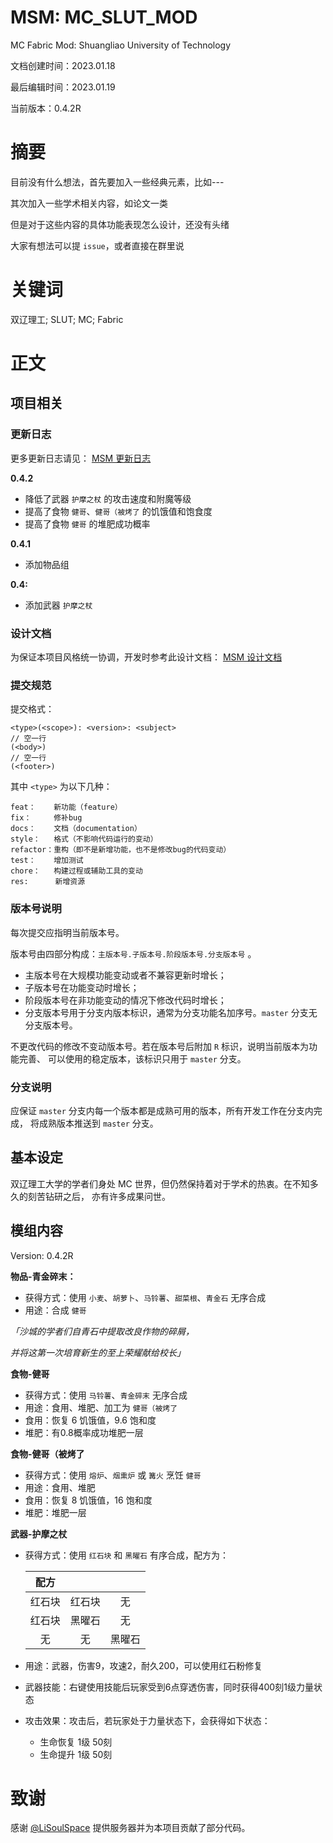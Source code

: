 # MSM: MC_SLUT_MOD
MC Fabric Mod: Shuangliao University of Technology

文档创建时间：2023.01.18

最后编辑时间：2023.01.19

当前版本：0.4.2R

# 摘要
目前没有什么想法，首先要加入一些经典元素，比如---

其次加入一些学术相关内容，如论文一类

但是对于这些内容的具体功能表现怎么设计，还没有头绪

大家有想法可以提 `issue`，或者直接在群里说

# 关键词
双辽理工; SLUT; MC; Fabric

# 正文

## 项目相关

### 更新日志
更多更新日志请见：
[MSM 更新日志](https://github.com/qjksxy/mc_slut_mod/blob/master/MSM_Update_Log.md)

**0.4.2**
- 降低了武器 `护摩之杖` 的攻击速度和附魔等级
- 提高了食物 `健哥`、`健哥（被烤了` 的饥饿值和饱食度
- 提高了食物 `健哥` 的堆肥成功概率

**0.4.1**
- 添加物品组

**0.4:**
- 添加武器 `护摩之杖`

### 设计文档
为保证本项目风格统一协调，开发时参考此设计文档：
[MSM 设计文档](https://github.com/qjksxy/mc_slut_mod/blob/master/MSM_Design_Document.md)

### 提交规范
提交格式：
```
<type>(<scope>): <version>: <subject>
// 空一行
(<body>)
// 空一行
(<footer>)
```

其中 `<type>` 为以下几种：
```
feat：    新功能（feature）
fix：     修补bug
docs：    文档（documentation）
style：   格式（不影响代码运行的变动）
refactor：重构（即不是新增功能，也不是修改bug的代码变动）
test：    增加测试
chore：   构建过程或辅助工具的变动
res:      新增资源
```

### 版本号说明
每次提交应指明当前版本号。

版本号由四部分构成：`主版本号.子版本号.阶段版本号.分支版本号` 。

- 主版本号在大规模功能变动或者不兼容更新时增长；
- 子版本号在功能变动时增长；
- 阶段版本号在非功能变动的情况下修改代码时增长；
- 分支版本号用于分支内版本标识，通常为分支功能名加序号。`master` 分支无分支版本号。

不更改代码的修改不变动版本号。若在版本号后附加 `R` 标识，说明当前版本为功能完善、
可以使用的稳定版本，该标识只用于 `master` 分支。

### 分支说明
应保证 `master` 分支内每一个版本都是成熟可用的版本，所有开发工作在分支内完成，
将成熟版本推送到 `master` 分支。

## 基本设定
双辽理工大学的学者们身处 MC 世界，但仍然保持着对于学术的热衷。在不知多久的刻苦钻研之后，
亦有许多成果问世。

## 模组内容
Version: 0.4.2R

**物品-青金碎末：**

- 获得方式：使用 `小麦`、`胡萝卜`、`马铃薯`、`甜菜根`、`青金石` 无序合成
- 用途：合成 `健哥`

*「沙城的学者们自青石中提取改良作物的碎屑，*

*并将这第一次培育新生的至上荣耀献给校长」*

**食物-健哥**

- 获得方式：使用 `马铃薯`、`青金碎末` 无序合成
- 用途：食用、堆肥、加工为 `健哥（被烤了`
- 食用：恢复 6 饥饿值，9.6 饱和度
- 堆肥：有0.8概率成功堆肥一层

**食物-健哥（被烤了**

- 获得方式：使用 `熔炉`、`烟熏炉` 或 `篝火` 烹饪 `健哥`
- 用途：食用、堆肥
- 食用：恢复 8 饥饿值，16 饱和度
- 堆肥：堆肥一层

**武器-护摩之杖**

- 获得方式：使用 `红石块` 和 `黑曜石` 有序合成，配方为：

  |  配方  |||
  |:----:|:-----:|:-----:|
  | 红石块  |  红石块  |   无   |
  | 红石块  |  黑曜石  |   无   |
  |  无   |   无   |  黑曜石  |

- 用途：武器，伤害9，攻速2，耐久200，可以使用红石粉修复
- 武器技能：右键使用技能后玩家受到6点穿透伤害，同时获得400刻1级力量状态
- 攻击效果：攻击后，若玩家处于力量状态下，会获得如下状态：
  - 生命恢复 1级 50刻
  - 生命提升 1级 50刻

# 致谢

感谢 [@LiSoulSpace](https://github.com/LiSoulSpace) 提供服务器并为本项目贡献了部分代码。
